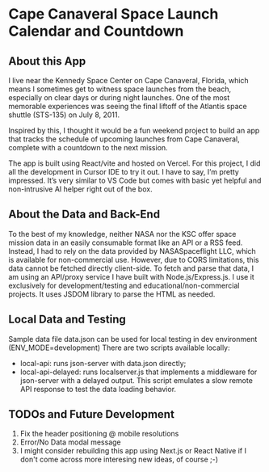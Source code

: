 # Cape Canaveral Space Launch Calendar and Countdown

## About this App

I live near the Kennedy Space Center on Cape Canaveral, Florida, which means I sometimes get to witness space launches from the beach, especially on clear days or during night launches. One of the most memorable experiences was seeing the final liftoff of the Atlantis space shuttle (STS-135) on July 8, 2011.

Inspired by this, I thought it would be a fun weekend project to build an app that tracks the schedule of upcoming launches from Cape Canaveral, complete with a countdown to the next mission.

The app is built using React/vite and hosted on Vercel. For this project, I did all the development in Cursor IDE to try it out. I have to say, I’m pretty impressed. It’s very similar to VS Code but comes with basic yet helpful and non-intrusive AI helper right out of the box.

## About the Data and Back-End

To the best of my knowledge, neither NASA nor the KSC offer space mission data in an easily consumable format like an API or a RSS feed. Instead, I had to rely on the data provided by NASASpaceflight LLC, which is available for non-commercial use. However, due to CORS limitations, this data cannot be fetched directly client-side. To fetch and parse that data, I am using an API/proxy service I have built with Node.js/Express.js. I use it exclusively for development/testing and educational/non-commercial projects. It uses JSDOM library to parse the HTML as needed.

## Local Data and Testing

Sample data file data.json can be used for local testing in dev environment (ENV_MODE=development)
There are two scripts available locally:

- local-api: runs json-server with data.json directly;
- local-api-delayed: runs localserver.js that implements a middleware for json-server with a delayed output. This script emulates a slow remote API response to test the data loading behavior.

## TODOs and Future Development

1. Fix the header positioning @ mobile resolutions
2. Error/No Data modal message
3. I might consider rebuilding this app using Next.js or React Native if I don't come across more interesing new ideas, of course ;-)
